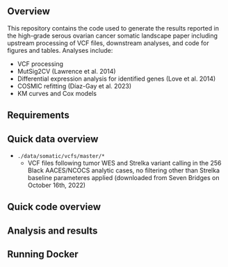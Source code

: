 ## Overview
This repository contains the code used to generate the results reported in the high-grade serous ovarian cancer somatic landscape paper including upstream processing of VCF files, downstream analyses, and code for figures and tables. Analyses include:
- VCF processing
- MutSig2CV (Lawrence et al. 2014)
- Differential expression analysis for identified genes (Love et al. 2014)
- COSMIC refitting (Díaz-Gay et al. 2023)
- KM curves and Cox models

## Requirements

## Quick data overview
* `./data/somatic/vcfs/master/*`
  * VCF files following tumor WES and Strelka variant calling in the 256 Black AACES/NCOCS analytic cases, no filtering other than Strelka baseline parameteres applied (downloaded from Seven Bridges on October 16th, 2022)

## Quick code overview

## Analysis and results

## Running Docker
